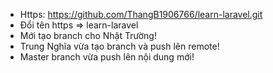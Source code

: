 - Https: https://github.com/ThangB1906766/learn-laravel.git
- Đổi tên https => learn-laravel
- Mới tạo branch cho Nhật Trường!
- Trung Nghĩa vừa tạo branch và push lên remote!
- Master branch vừa push lên nội dung mới!